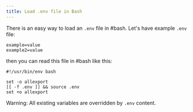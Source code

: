 ```yaml
---
title: Load .env file in Bash
---
```


There is an easy way to load an `.env` file in #bash. Let's have example `.env` file:

```text
example=value
example2=value
```

then you can read this file in #bash like this:

```shell
#!/usr/bin/env bash

set -o allexport
[[ -f .env ]] && source .env
set +o allexport
```

Warning: All existing variables are overridden by `.env` content.